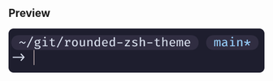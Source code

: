 ## Preview 
![Preview](https://github.com/daniilty/rounded-zsh-theme/blob/main/src/preview.png?raw=true)

